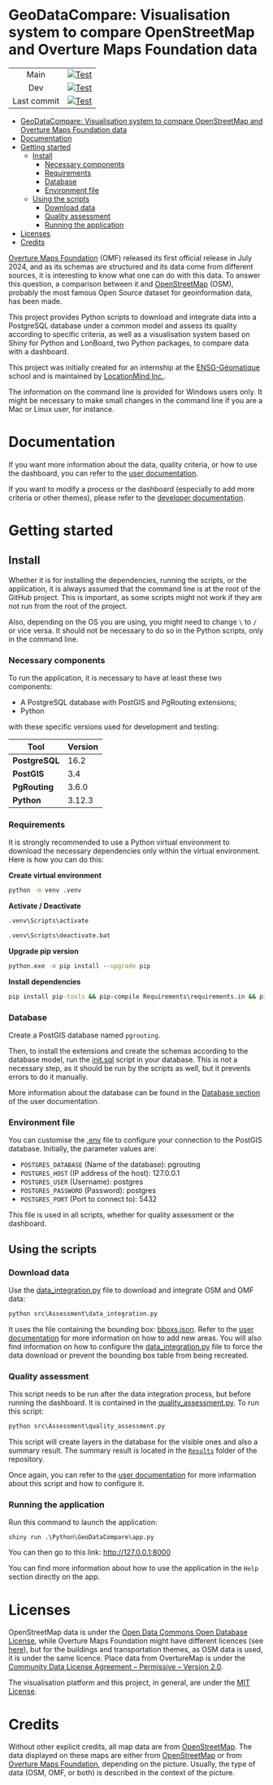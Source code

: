 # GeoDataCompare: Visualisation system to compare OpenStreetMap and Overture Maps Foundation data

|   |   |
|:---:|:---:|
| Main  | [![Test](https://github.com/LocationMind/OSM_Overture_Works/actions/workflows/action.yml/badge.svg?branch=main)](https://github.com/LocationMind/OSM_Overture_Works/actions/workflows/action.yml?query=branch%3Amain)  |
| Dev  | [![Test](https://github.com/LocationMind/OSM_Overture_Works/actions/workflows/action.yml/badge.svg?branch=dev)](https://github.com/LocationMind/OSM_Overture_Works/actions/workflows/action.yml?query=branch%3Adev)  |
| Last commit | [![Test](https://github.com/LocationMind/OSM_Overture_Works/actions/workflows/action.yml/badge.svg)](https://github.com/LocationMind/OSM_Overture_Works/actions/workflows/action.yml) |

- [GeoDataCompare: Visualisation system to compare OpenStreetMap and Overture Maps Foundation data](#geodatacompare-visualisation-system-to-compare-openstreetmap-and-overture-maps-foundation-data)
- [Documentation](#documentation)
- [Getting started](#getting-started)
  - [Install](#install)
    - [Necessary components](#necessary-components)
    - [Requirements](#requirements)
    - [Database](#database)
    - [Environment file](#environment-file)
  - [Using the scripts](#using-the-scripts)
    - [Download data](#download-data)
    - [Quality assessment](#quality-assessment)
    - [Running the application](#running-the-application)
- [Licenses](#licenses)
- [Credits](#credits)

[Overture Maps Foundation](https://overturemaps.org/) (OMF) released its first official release in July 2024, and as its schemas are structured and its data come from different sources, it is interesting to know what one can do with this data.
To answer this question, a comparison between it and [OpenStreetMap](https://www.openstreetmap.org/) (OSM), probably the most famous Open Source dataset for geoinformation data, has been made.

This project provides Python scripts to download and integrate data into a PostgreSQL database under a common model and assess its quality according to specific criteria, as well as a visualisation system based on Shiny for Python and LonBoard, two Python packages, to compare data with a dashboard.

This project was initially created for an internship at the [ENSG-Géomatique](https://ensg.eu/fr) school and is maintained by [LocationMind Inc.](https://locationmind.com/).

The information on the command line is provided for Windows users only.
It might be necessary to make small changes in the command line if you are a Mac or Linux user, for instance.

# Documentation

If you want more information about the data, quality criteria, or how to use the dashboard, you can refer to the [user documentation](./Documentation/user-doc.md).

If you want to modify a process or the dashboard (especially to add more criteria or other themes), please refer to the [developer documentation](./Documentation/dev-doc.md).

# Getting started

## Install

Whether it is for installing the dependencies, running the scripts, or the application, it is always assumed that the command line is at the root of the GitHub project.
This is important, as some scripts might not work if they are not run from the root of the project.

Also, depending on the OS you are using, you might need to change `\` to `/` or vice versa.
It should not be necessary to do so in the Python scripts, only in the command line.

### Necessary components

To run the application, it is necessary to have at least these two components:

- A PostgreSQL database with PostGIS and PgRouting extensions;
- Python

with these specific versions used for development and testing:

| **Tool** | Version |
| --- | --- |
| **PostgreSQL** | 16.2 |
| **PostGIS** | 3.4 |
| **PgRouting** | 3.6.0 |
| **Python** | 3.12.3 |


### Requirements

It is strongly recommended to use a Python virtual environment to download the necessary dependencies only within the virtual environment.
Here is how you can do this:

**Create virtual environment**
```cmd
python -m venv .venv
```

**Activate / Deactivate**

```cmd
.venv\Scripts\activate

.venv\Scripts\deactivate.bat
```

**Upgrade pip version**
```cmd
python.exe -m pip install --upgrade pip
```

**Install dependencies**

```cmd
pip install pip-tools && pip-compile Requirements\requirements.in && pip install -r Requirements\requirements.txt
```

### Database

Create a PostGIS database named `pgrouting`.

Then, to install the extensions and create the schemas according to the database model, run the [init.sql](./Data/init.sql) script in your database.
This is not a necessary step, as it should be run by the scripts as well, but it prevents errors to do it manually.

More information about the database can be found in the [Database section](./Documentation/user-doc.md#database) of the user documentation.

### Environment file

You can customise the [.env](./.env) file to configure your connection to the PostGIS database.
Initially, the parameter values are:

- `POSTGRES_DATABASE` (Name of the database): pgrouting
- `POSTGRES_HOST` (IP address of the host): 127.0.0.1
- `POSTGRES_USER` (Username): postgres
- `POSTGRES_PASSWORD` (Password): postgres
- `POSTGRES_PORT` (Port to connect to): 5432

This file is used in all scripts, whether for quality assessment or the dashboard.

## Using the scripts

### Download data

Use the [data_integration.py](src/Assessment/data_integration.py) file to download and integrate OSM and OMF data:

```cmd
python src\Assessment\data_integration.py
```

It uses the file containing the bounding box: [bboxs.json](./Data/bboxs.json).
Refer to the [user documentation](./Documentation/user-doc.md#adding-areas) for more information on how to add new areas.
You will also find information on how to configure the [data_integration.py](src/Assessment/data_integration.py/) file to force the data download or prevent the bounding box table from being recreated.

### Quality assessment

This script needs to be run after the data integration process, but before running the dashboard.
It is contained in the [quality_assessment.py](./src/Assessment/quality_assessment.py).
To run this script:

```cmd
python src\Assessment\quality_assessment.py
```

This script will create layers in the database for the visible ones and also a summary result.
The summary result is located in the [`Results`](./Results/) folder of the repository.

Once again, you can refer to the [user documentation](./Documentation/user-doc.md#quality-assessment-criteria) for more information about this script and how to configure it.


### Running the application

Run this command to launch the application:

```
shiny run .\Python\GeoDataCompare\app.py
```

You can then go to this link: http://127.0.0.1:8000

You can find more information about how to use the application in the `Help` section directly on the app.

# Licenses

OpenStreetMap data is under the [Open Data Commons Open Database License](https://opendatacommons.org/licenses/odbl/), while Overture Maps Foundation might have different licences (see [here](https://docs.overturemaps.org/attribution/)), but for the buildings and transportation themes, as OSM data is used, it is under the same licence.
Place data from OvertureMap is under the [Community Data License Agreement – Permissive – Version 2.0](https://cdla.dev/permissive-2-0/).

The visualisation platform and this project, in general, are under the [MIT License](./LICENSE.md).

# Credits

Without other explicit credits, all map data are from [OpenStreetMap](https://www.openstreetmap.org/copyright).
The data displayed on these maps are either from [OpenStreetMap](https://www.openstreetmap.org/copyright) or from [Overture Maps Foundation](https://docs.overturemaps.org/attribution/), depending on the picture.
Usually, the type of data (OSM, OMF, or both) is described in the context of the picture.

